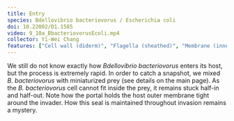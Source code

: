 ```yaml
---
title: Entry
species: Bdellovibrio bacteriovorus / Escherichia coli 
doi: 10.22002/D1.1585
video: 9_10a_BbacteriovorusEcoli.mp4
collector: Yi-Wei Chang
features: ["Cell wall (diderm)", "Flagella (sheathed)", "Membrane (inner)", "Membrane (outer)", "Nucleoid", "Pili", "Ribosomes", "Storage granules", "Vesicles (periplasmic)"]
---
```


We still do not know exactly how *Bdellovibrio bacteriovorus* enters its host, but the process is extremely rapid. In order to catch a snapshot, we mixed *B. bacteriovorus* with miniaturized prey (see details on the main page). As the *B. bacteriovorus* cell cannot fit inside the prey, it remains stuck half-in and half-out. Note how the portal holds the host outer membrane tight around the invader. How this seal is maintained throughout invasion remains a mystery.


